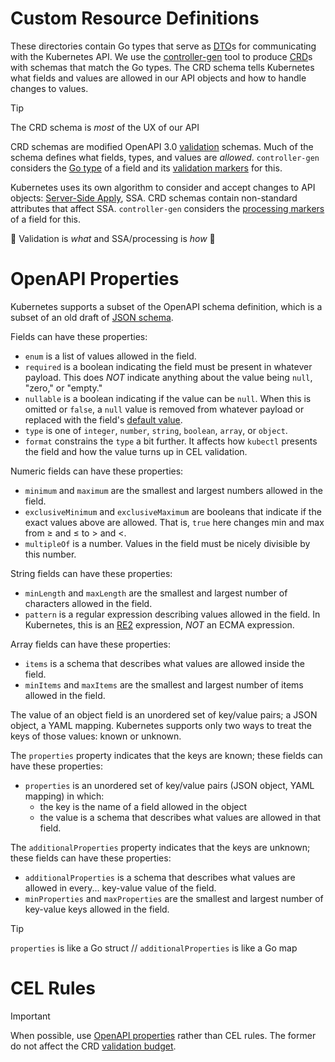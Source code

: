 <!--
# Copyright 2025 Crunchy Data Solutions, Inc.
#
# SPDX-License-Identifier: Apache-2.0
-->

# Custom Resource Definitions

These directories contain Go types that serve as [DTO]s for communicating with the Kubernetes API.
We use the [controller-gen] tool to produce [CRD]s with schemas that match the Go types.
The CRD schema tells Kubernetes what fields and values are allowed in our API objects and how to handle changes to values.

> [!TIP]
> The CRD schema is *most* of the UX of our API

CRD schemas are modified OpenAPI 3.0 [validation] schemas.
Much of the schema defines what fields, types, and values are *allowed*.
`controller-gen` considers the [Go type] of a field and its [validation markers] for this.

Kubernetes uses its own algorithm to consider and accept changes to API objects: [Server-Side Apply], SSA.
CRD schemas contain non-standard attributes that affect SSA.
`controller-gen` considers the [processing markers] of a field for this.

🤔 Validation is *what* and SSA/processing is *how* 🤔

[controller-gen]: https://book.kubebuilder.io/reference/controller-gen
[CRD]: https://docs.k8s.io/tasks/extend-kubernetes/custom-resources/custom-resource-definitions
[DTO]: https://martinfowler.com/eaaCatalog/dataTransferObject.html
[Go type]: https://go.dev/ref/spec#Types
[Kubernetes API]: https://docs.k8s.io/concepts/overview/kubernetes-api
[processing markers]: https://book.kubebuilder.io/reference/markers/crd-processing
[Server-Side Apply]: https://docs.k8s.io/reference/using-api/server-side-apply
[validation]: https://docs.k8s.io/tasks/extend-kubernetes/custom-resources/custom-resource-definitions#validation
[validation markers]: https://book.kubebuilder.io/reference/markers/crd-validation


# OpenAPI Properties

Kubernetes supports a subset of the OpenAPI schema definition, which is a subset of an old draft of [JSON schema].

Fields can have these properties:

- `enum` is a list of values allowed in the field.
- `required` is a boolean indicating the field must be present in whatever payload.
  This does *NOT* indicate anything about the value being `null`, "zero," or "empty."
- `nullable` is a boolean indicating if the value can be `null`.
  When this is omitted or `false`, a `null` value is removed from whatever payload or replaced with the field's [default value].
- `type` is one of `integer`, `number`, `string`, `boolean`, `array`, or `object`.
- `format` constrains the `type` a bit further.
  It affects how `kubectl` presents the field and how the value turns up in CEL validation.

Numeric fields can have these properties:

- `minimum` and `maximum` are the smallest and largest numbers allowed in the field.
- `exclusiveMinimum` and `exclusiveMaximum` are booleans that indicate if the exact values above are allowed.
  That is, `true` here changes min and max from ≥ and ≤ to > and <.
- `multipleOf` is a number. Values in the field must be nicely divisible by this number.

String fields can have these properties:

- `minLength` and `maxLength` are the smallest and largest number of characters allowed in the field.
- `pattern` is a regular expression describing values allowed in the field.
  In Kubernetes, this is an [RE2] expression, *NOT* an ECMA expression.

Array fields can have these properties:

- `items` is a schema that describes what values are allowed inside the field.
- `minItems` and `maxItems` are the smallest and largest number of items allowed in the field.

The value of an object field is an unordered set of key/value pairs; a JSON object, a YAML mapping.
Kubernetes supports only two ways to treat the keys of those values: known or unknown.

The `properties` property indicates that the keys are known; these fields can have these properties:

- `properties` is an unordered set of key/value pairs (JSON object, YAML mapping) in which:
  - the key is the name of a field allowed in the object
  - the value is a schema that describes what values are allowed in that field.

The `additionalProperties` property indicates that the keys are unknown; these fields can have these properties:

- `additionalProperties` is a schema that describes what values are allowed in every... key-value value of the field.
- `minProperties` and `maxProperties` are the smallest and largest number of key-value keys allowed in the field.

> [!TIP]
> `properties` is like a Go struct // `additionalProperties` is like a Go map

[default value]: https://docs.k8s.io/tasks/extend-kubernetes/custom-resources/custom-resource-definitions#defaulting-and-nullable
[JSON schema]: https://json-schema.org/draft-06
[RE2]: https://github.com/google/re2#syntax


# CEL Rules

> [!IMPORTANT]
> When possible, use [OpenAPI properties](#FIXME) rather than CEL rules.
> The former do not affect the CRD [validation budget](#FIXME). <!-- https://imgur.com/CzpJn3j -->

